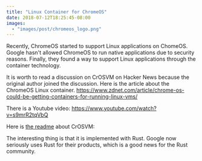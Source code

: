 ```yaml
---
title: "Linux Container for ChromeOS"
date: 2018-07-12T18:25:45-08:00
images:
  - "images/post/chromeos_logo.png"
---
```

Recently, ChromeOS started to support Linux applications on ChomeOS.
Google hasn't allowed ChromeOS to run native applications due to security reasons.
Finally, they found a way to support Linux applications through the container technology.

It is worth to read a discussion on CrOSVM on Hacker News because the original
author joined the discussion. Here is the article about the ChromeOS Linux container.
https://www.zdnet.com/article/chrome-os-could-be-getting-containers-for-running-linux-vms/

There is a Youtube video:
https://www.youtube.com/watch?v=s9mrR2tqVbQ

Here is [the readme](https://chromium.googlesource.com/chromiumos/platform/crosvm/+/837b59f2d97b005ef84ac36efa97530c1bbf2a79/README.md) about CrOSVM:

The interesting thing is that it is implemented with Rust. Google now seriously
uses Rust for their products, which is a good news for the Rust community.

